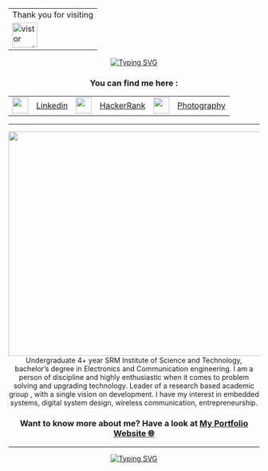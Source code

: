 
<div align="center"><table>
  <tr>
    <td align="center">Thank you for visiting</td>
    
  </tr>
  <tr>
    <td><img src="https://profile-counter.glitch.me/PushpalDas/count.svg" alt="vistor count" height="50" /></td>
  </tr>
</table></div>

<div class="headline" align="center">
   <a href="https://git.io/typing-svg"><img src="https://readme-typing-svg.herokuapp.com?font=Press+Start+2P&size=17&color=65F700&center=true&vCenter=true&width=600&lines=Hey+there%2C+I+am+Pushpal+Das;Embedded+System+Designer;IoT+Architect;Entrepreneur" alt="Typing SVG" /></a>
</div>
 

<div align="center"><h3> You can find me here : </h3>
  <table>       
    <tr>      
      <td><img height="32" width="32" src="https://user-images.githubusercontent.com/64016811/126900174-9aa8ff7d-84d6-473e-9432-93690827d161.png"></td>
      <td><a href="https://www.linkedin.com/in/pushpal-das-98485a1b5/" title="Linkedin">Linkedin</a></td>
      <td><img height="32" width="32" src="https://user-images.githubusercontent.com/64016811/126900184-f88ad750-b1a9-4471-98d8-6cdfdd0d1915.png"></td>
      <td><a href="https://www.hackerrank.com/dashboard">HackerRank</a></td>
      <td><img height="32" width="32" src="https://user-images.githubusercontent.com/90308885/183292229-92daa4dc-39c2-4f7a-a11b-761d2ab500d4.jpg"></td>
      <td><a href="https://pushpalsphotography.wordpress.com/" title="Photography">Photography</a></td>
    </tr>
    
  </table>
</div>
  
</div>


<hr>
<div align="center">
 

<div align="center"><img width="600" height="450" padding-left="60px" src="https://c.tenor.com/5yVdAjgEfg4AAAAd/pi-math.gif" /></div>
<div align="center">
Undergraduate 4+ year SRM Institute of Science and Technology, bachelor’s degree in Electronics  and Communication engineering. I am a person of discipline and highly enthusiastic when it comes to problem solving and upgrading technology. Leader of a research based academic group , with a single vision on development. I have my interest in embedded systems, digital system design, wireless communication, entrepreneurship.</div>

### Want to know more about me? Have a look at <a href="https://sites.google.com/view/pushpaldas/" target="_blank">My Portfolio Website 🌐</a>

<hr>

 

    
   <div class="footer" align="center">
    <a href="https://git.io/typing-svg"><img src="https://readme-typing-svg.herokuapp.com?font=Press+Start+2P&size=19&color=65F700&center=true&vCenter=true&width=600&lines=Thank+You;ধন্যবাদ;शुक्रिया;ありがとうございました" alt="Typing SVG" /></a>
</div>
 
